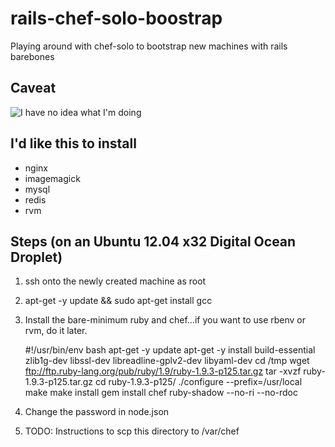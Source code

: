 # rails-chef-solo-boostrap

Playing around with chef-solo to bootstrap new machines with rails barebones

## Caveat

![I have no idea what I'm doing](http://farm8.staticflickr.com/7392/11079402145_15ac409a0e_o.jpg)

## I'd like this to install

* nginx
* imagemagick
* mysql
* redis
* rvm

## Steps (on an Ubuntu 12.04 x32 Digital Ocean Droplet)

1. ssh onto the newly created machine as root
2. apt-get -y update && sudo apt-get install gcc
3. Install the bare-minimum ruby and chef...if you want to use rbenv or rvm, do it later.

    #!/usr/bin/env bash
    apt-get -y update
    apt-get -y install build-essential zlib1g-dev libssl-dev libreadline-gplv2-dev libyaml-dev
    cd /tmp
    wget ftp://ftp.ruby-lang.org/pub/ruby/1.9/ruby-1.9.3-p125.tar.gz
    tar -xvzf ruby-1.9.3-p125.tar.gz
    cd ruby-1.9.3-p125/
    ./configure --prefix=/usr/local
    make
    make install
    gem install chef ruby-shadow --no-ri --no-rdoc
4. Change the password in node.json
5. TODO: Instructions to scp this directory to /var/chef